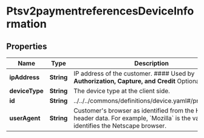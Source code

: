
# Ptsv2paymentreferencesDeviceInformation

## Properties
Name | Type | Description | Notes
------------ | ------------- | ------------- | -------------
**ipAddress** | **String** | IP address of the customer.  #### Used by **Authorization, Capture, and Credit** Optional field.  |  [optional]
**deviceType** | **String** | The device type at the client side. |  [optional]
**id** | **String** | ../../../commons/definitions/device.yaml#/properties/id |  [optional]
**userAgent** | **String** | Customer&#39;s browser as identified from the HTTP header data. For example, &#x60;Mozilla&#x60; is the value that identifies the Netscape browser.  |  [optional]



